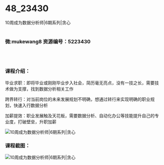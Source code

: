 # 48_23430
10周成为数据分析师|6期系列|贪心
<br/></br>
<h3>微:mukewang8 资源编号：5223430</h3>
<br/></br>
<h3>课程介绍：</h3>
<p>毕业求职：即将毕业或刚刚毕业步入社会，简历毫无亮点，没有一技之长，需要技术做为支撑，找到<a title="查看与 数据分析 相关的文章" target="_blank">数据分析</a>相关工作</p>
<p>跨界转行：对当前岗位的未来发展规划不明确，想通过转行来实现明确的职业规划，快速入行数据分析</p>
<p>加薪提效：职业发展触及天花板，需要数据分析、自动化办公等技能提升自己的专业度，打破壁垒，升职加薪</p>
<p><img src="https://www.ko996.com/wp-content/uploads/img/2022/03/1-99-300x262.png" alt="10周成为数据分析师|6期系列|贪心"></p>
<div class="info-desc">
<h3>课程截图：</h3>
<p><img src="https://www.ko996.com/wp-content/uploads/img/2022/03/2-67.png" alt="10周成为数据分析师|6期系列|贪心"></p>


			
</div>
